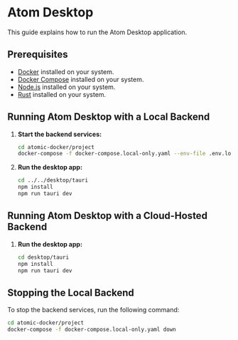 # Atom Desktop

This guide explains how to run the Atom Desktop application.

## Prerequisites

*   [Docker](https://docs.docker.com/get-docker/) installed on your system.
*   [Docker Compose](https://docs.docker.com/compose/install/) installed on your system.
*   [Node.js](https://nodejs.org/en/) installed on your system.
*   [Rust](https://www.rust-lang.org/tools/install) installed on your system.

## Running Atom Desktop with a Local Backend

1.  **Start the backend services:**
    ```bash
    cd atomic-docker/project
    docker-compose -f docker-compose.local-only.yaml --env-file .env.local-only up -d
    ```

2.  **Run the desktop app:**
    ```bash
    cd ../../desktop/tauri
    npm install
    npm run tauri dev
    ```

## Running Atom Desktop with a Cloud-Hosted Backend

1.  **Run the desktop app:**
    ```bash
    cd desktop/tauri
    npm install
    npm run tauri dev
    ```

## Stopping the Local Backend

To stop the backend services, run the following command:
```bash
cd atomic-docker/project
docker-compose -f docker-compose.local-only.yaml down
```
